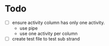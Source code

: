 # Todo

-   [ ] ensure activity column has only one activity.
    -   use pipe
    -   use one activity per column
-   [ ] create test file to test sub strand
